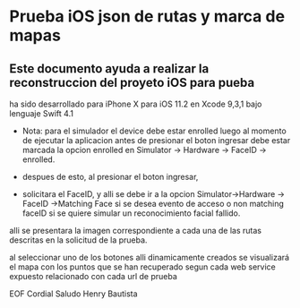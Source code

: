 # Prueba iOS json de rutas y marca de mapas

Este documento ayuda a realizar la reconstruccion del proyeto iOS para pueba
--------------
ha sido desarrollado para iPhone X para iOS 11.2 en Xcode 9,3,1 bajo lenguaje Swift 4.1

* Nota: para el simulador el device debe estar enrolled luego al momento de ejecutar la aplicacion antes de presionar el boton ingresar debe estar marcada 
la opcion enrolled en Simulator -> Hardware -> FaceID -> enrolled. 

* despues de esto, al presionar el boton ingresar, 

* solicitara el FaceID, y alli se debe ir a la opcion Simulator->Hardware -> FaceID ->Matching Face si se desea evento de acceso
 o non matching faceID si se quiere simular un reconocimiento facial fallido.
 
 alli se presentara la imagen correspondiente a cada una de las rutas descritas en la solicitud de la prueba. 
 
 al seleccionar uno de los botones alli dinamicamente creados se visualizará el mapa con los puntos que se han recuperado segun cada web service expuesto relacionado con cada url de prueba
 
 EOF Cordial Saludo Henry Bautista
